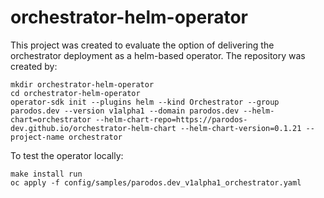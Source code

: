 # orchestrator-helm-operator

This project was created to evaluate the option of delivering the orchestrator deployment as a helm-based operator.
The repository was created by:

```
mkdir orchestrator-helm-operator
cd orchestrator-helm-operator
operator-sdk init --plugins helm --kind Orchestrator --group parodos.dev --version v1alpha1 --domain parodos.dev --helm-chart=orchestrator --helm-chart-repo=https://parodos-dev.github.io/orchestrator-helm-chart --helm-chart-version=0.1.21 --project-name orchestrator
```

To test the operator locally:
```
make install run
oc apply -f config/samples/parodos.dev_v1alpha1_orchestrator.yaml
```
